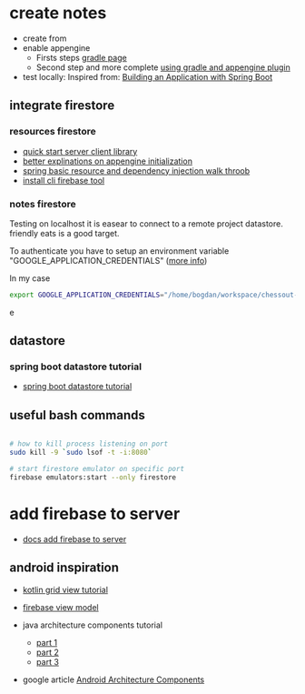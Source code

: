 # create notes
- create from 
- enable appengine
   - Firsts steps [gradle page](https://github.com/GoogleCloudPlatform/app-gradle-plugin)
   - Second step and more complete [using gradle and appengine plugin](https://cloud.google.com/appengine/docs/flexible/java/using-gradle)
- test locally: Inspired from:  [Building an Application with Spring Boot](https://spring.io/guides/gs/spring-boot/)

## integrate firestore
### resources firestore
- [quick start server client library](https://cloud.google.com/firestore/docs/quickstart-servers)
- [better explinations on appengine initialization](https://firebase.google.com/docs/firestore/quickstart)
- [spring basic resource and dependency injection walk throob](https://www.baeldung.com/spring-annotations-resource-inject-autowire)
- [install cli firebase tool](https://firebase.google.com/docs/cli/#install-cli-mac-linux)

### notes firestore
Testing on localhost it is easear to connect to a remote project datastore. friendly eats is a good target.  

To authenticate you have to setup an environment variable "GOOGLE_APPLICATION_CREDENTIALS" ([more info](https://cloud.google.com/docs/authentication/production#auth-cloud-implicit-java))

In my case
```bash
export GOOGLE_APPLICATION_CREDENTIALS="/home/bogdan/workspace/chessout-v2/backend/firebase-chessout-v2.json"
```
e

## datastore
### spring boot datastore tutorial
- [spring boot datastore tutorial](https://codelabs.developers.google.com/codelabs/cloud-spring-datastore/index.html?index=..%2F..index#0)

## useful bash commands
```bash

# how to kill process listening on port
sudo kill -9 `sudo lsof -t -i:8080`

# start firestore emulator on specific port
firebase emulators:start --only firestore

```

# add firebase to server
- [docs add firebase to server](https://firebase.google.com/docs/admin/setup)

## android inspiration
- [kotlin grid view tutorial](https://www.youtube.com/watch?v=sODa2KgfiNo)
- [firebase view model](https://medium.com/@lgvalle/firebase-viewmodels-livedata-cb64c5ee4f95)
- java architecture components tutorial
  - [ part 1](https://www.youtube.com/watch?v=ARpn-1FPNE4)
  - [ part 2](https://www.youtube.com/watch?v=Jwdty9jQN0E)
  - [ part 3](https://www.youtube.com/watch?v=0cg09tlAAQ0)

- google article [Android Architecture Components](https://developer.android.com/topic/libraries/architecture/)


